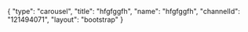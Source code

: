 {
    "type": "carousel",
    "title": "hfgfggfh",
    "name": "hfgfggfh",
    "channelId": "121494071",
    "layout": "bootstrap"
}
